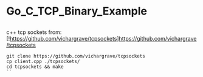 # Go_C_TCP_Binary_Example
## 
c++ tcp sockets from: [!https://github.com/vichargrave/tcpsockets]https://github.com/vichargrave/tcpsockets

```
git clone https://github.com/vichargrave/tcpsockets
cp client.cpp ./tcpsockets/
cd tcpsockets && make
``
